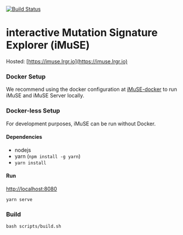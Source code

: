 [![Build Status](https://travis-ci.org/lrgr/imuse.svg?branch=master)](https://travis-ci.org/lrgr/imuse)

# interactive Mutation Signature Explorer (iMuSE)

Hosted: [https://imuse.lrgr.io](https://imuse.lrgr.io)

### Docker Setup
We recommend using the docker configuration at [iMuSE-docker](https://github.com/lrgr/imuse-docker) to run iMuSE and iMuSE Server locally.

### Docker-less Setup
For development purposes, iMuSE can be run without Docker.

#### Dependencies
- nodejs
- yarn (`npm install -g yarn`)
- `yarn install`

#### Run
[http://localhost:8080](http://localhost:8080)
```
yarn serve
```

### Build
```
bash scripts/build.sh
```